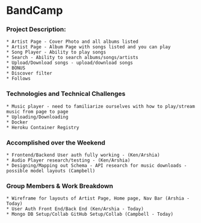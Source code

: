 # BandCamp

### Project Description:

    * Artist Page - Cover Photo and all albums listed
    * Artist Page - Album Page with songs listed and you can play
    * Song Player - Ability to play songs
    * Search - Ability to search albums/songs/artists
    * Upload/Download songs - upload/download songs
    * BONUS
    * Discover filter
    * Follows

### Technologies and Technical Challenges

    * Music player - need to familiarize ourselves with how to play/stream music from page to page
    * Uploading/Downloading
    * Docker
    * Heroku Container Registry

### Accomplished over the Weekend

    * Frontend/Backend User auth fully working - (Ken/Arshia)
    * Audio Player research/testing - (Ken/Arshia)
    * Designing/Mapping out Schema - API research for music downloads - possible model layouts (Campbell)


### Group Members & Work Breakdown 

    * Wireframe for layouts of Artist Page, Home page, Nav Bar (Arshia - Today)
    * User Auth Front End/Back End (Ken/Arshia - Today)
    * Mongo DB Setup/Collab GitHub Setup/Collab (Campbell - Today)